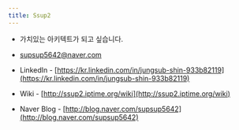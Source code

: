 ```yaml
---
title: Ssup2
---
```


* 가치있는 아키텍트가 되고 싶습니다.
* supsup5642@naver.com </br>

* LinkedIn - [https://kr.linkedin.com/in/jungsub-shin-933b82119](https://kr.linkedin.com/in/jungsub-shin-933b82119)
* Wiki - [http://ssup2.iptime.org/wiki](http://ssup2.iptime.org/wiki)
* Naver Blog - [http://blog.naver.com/supsup5642](http://blog.naver.com/supsup5642)
